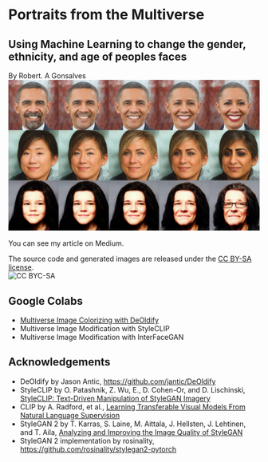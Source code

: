 # **Portraits from the Multiverse**
## Using Machine Learning to change the gender, ethnicity, and age of peoples faces

By Robert. A Gonsalves</br>
![sample images](https://raw.githubusercontent.com/robgon-art/portraits-from-the-multiverse/main/cover_shot_med.jpg)

You can see my article on Medium.

The source code and generated images are released under the [CC BY-SA license](https://creativecommons.org/licenses/by-sa/4.0/).</br>
![CC BYC-SA](https://licensebuttons.net/l/by-sa/3.0/88x31.png)

## Google Colabs
* [Multiverse Image Colorizing with DeOldify](https://colab.research.google.com/github/robgon-art/portraits-from-the-multiverse/blob/main/Portraits_from_the_Multiverse_Image_Colorizer.ipynb)
* Multiverse Image Modification with StyleCLIP
* Multiverse Image Modification with InterFaceGAN

## Acknowledgements
* DeOldify by Jason Antic, https://github.com/jantic/DeOldify
* StyleCLIP by O. Patashnik, Z. Wu, E., D. Cohen-Or, and D. Lischinski, [StyleCLIP: Text-Driven Manipulation of StyleGAN Imagery](https://arxiv.org/pdf/2103.17249.pdf)</br>
* CLIP by A. Radford, et al., [Learning Transferable Visual Models From Natural Language Supervision](https://medium.com/r/?url=https%3A%2F%2Fcdn.openai.com%2Fpapers%2FLearning_Transferable_Visual_Models_From_Natural_Language_Supervision.pdf)</br>
* StyleGAN 2 by T. Karras, S. Laine, M. Aittala, J. Hellsten, J. Lehtinen, and T. Aila, [Analyzing and Improving the Image Quality of StyleGAN](https://arxiv.org/pdf/1912.04958.pdf)</br>
* StyleGAN 2 implementation by rosinality, https://github.com/rosinality/stylegan2-pytorch</br>
